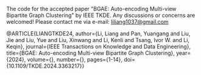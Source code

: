 The code for the accepted paper "BGAE: Auto-encoding Multi-view Bipartite Graph Clustering" by IEEE TKDE.
Any discussions or concerns are welcomed! Please contact me via e-mail: liliang1037@gmail.com

@ARTICLE{LIANGTKDE24,
  author={Li, Liang and Pan, Yuangang and Liu, Jie and Liu, Yue and Liu, Xinwang and Li, Kenli and Tsang, Ivor W. and Li, Keqin},
  journal={IEEE Transactions on Knowledge and Data Engineering}, 
  title={BGAE: Auto-encoding Multi-view Bipartite Graph Clustering}, 
  year={2024},
  volume={},
  number={},
  pages={1-14},
  doi={10.1109/TKDE.2024.3363217}}
